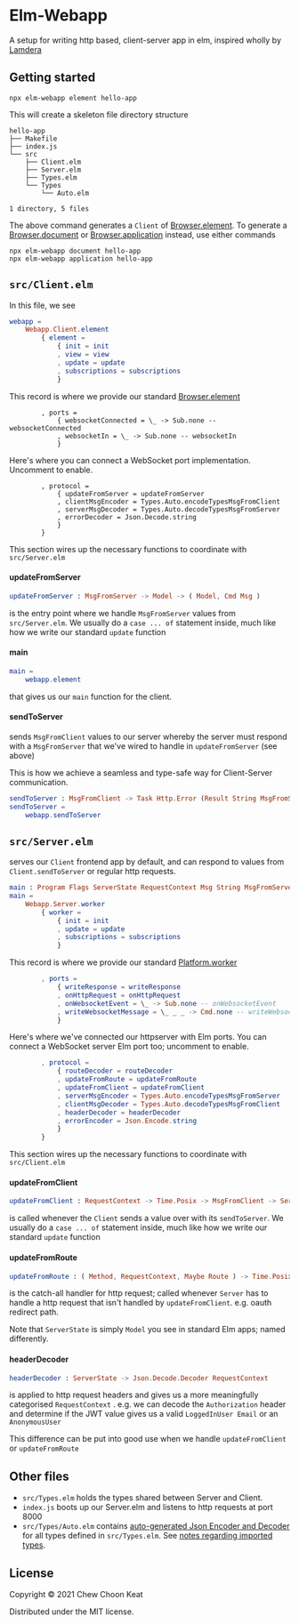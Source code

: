 
# Elm-Webapp

A setup for writing http based, client-server app in elm, inspired wholly by [Lamdera](https://lamdera.app)

## Getting started

```
npx elm-webapp element hello-app
```

This will create a skeleton file directory structure

```
hello-app
├── Makefile
├── index.js
└── src
    ├── Client.elm
    ├── Server.elm
    ├── Types.elm
    └── Types
        └── Auto.elm

1 directory, 5 files
```

The above command generates a  `Client` of [Browser.element](https://package.elm-lang.org/packages/elm/browser/latest/Browser#element). To generate a [Browser.document](https://package.elm-lang.org/packages/elm/browser/latest/Browser#document) or [Browser.application](https://package.elm-lang.org/packages/elm/browser/latest/Browser#application) instead, use either commands

```
npx elm-webapp document hello-app
npx elm-webapp application hello-app
```

## `src/Client.elm`

In this file, we see

```elm
webapp =
    Webapp.Client.element
        { element =
            { init = init
            , view = view
            , update = update
            , subscriptions = subscriptions
            }
```

This record is where we provide our standard [Browser.element](https://package.elm-lang.org/packages/elm/browser/latest/Browser#element)

```
        , ports =
            { websocketConnected = \_ -> Sub.none -- websocketConnected
            , websocketIn = \_ -> Sub.none -- websocketIn
            }
```

Here's where you can connect a WebSocket port implementation. Uncomment to enable.

```
        , protocol =
            { updateFromServer = updateFromServer
            , clientMsgEncoder = Types.Auto.encodeTypesMsgFromClient
            , serverMsgDecoder = Types.Auto.decodeTypesMsgFromServer
            , errorDecoder = Json.Decode.string
            }
        }
```

This section wires up the necessary functions to coordinate with `src/Server.elm`

#### updateFromServer

```elm
updateFromServer : MsgFromServer -> Model -> ( Model, Cmd Msg )
```
is the entry point where we handle `MsgFromServer` values from `src/Server.elm`. We usually do a `case ... of` statement inside, much like how we write our standard `update` function

#### main

```elm
main =
    webapp.element
```

that gives us our `main` function for the client.

#### sendToServer

sends `MsgFromClient` values to our server whereby the server must respond with a `MsgFromServer` that we've wired to handle in `updateFromServer` (see above)

This is how we achieve a seamless and type-safe way for Client-Server communication.

```elm
sendToServer : MsgFromClient -> Task Http.Error (Result String MsgFromServer)
sendToServer =
    webapp.sendToServer
```

## `src/Server.elm`

serves our `Client` frontend app by default, and can respond to values from `Client.sendToServer` or regular http requests.

```elm
main : Program Flags ServerState RequestContext Msg String MsgFromServer
main =
    Webapp.Server.worker
        { worker =
            { init = init
            , update = update
            , subscriptions = subscriptions
            }
```
This record is where we provide our standard [Platform.worker](https://package.elm-lang.org/packages/elm/core/latest/Platform#worker)

```elm
        , ports =
            { writeResponse = writeResponse
            , onHttpRequest = onHttpRequest
            , onWebsocketEvent = \_ -> Sub.none -- onWebsocketEvent
            , writeWebsocketMessage = \_ _ _ -> Cmd.none -- writeWebsocketMessage
            }
```

Here's where we've connected our httpserver with Elm ports. You can connect a WebSocket server Elm port too; uncomment to enable.

```elm
        , protocol =
            { routeDecoder = routeDecoder
            , updateFromRoute = updateFromRoute
            , updateFromClient = updateFromClient
            , serverMsgEncoder = Types.Auto.encodeTypesMsgFromServer
            , clientMsgDecoder = Types.Auto.decodeTypesMsgFromClient
            , headerDecoder = headerDecoder
            , errorEncoder = Json.Encode.string
            }
        }
```
This section wires up the necessary functions to coordinate with `src/Client.elm`

#### updateFromClient

```elm
updateFromClient : RequestContext -> Time.Posix -> MsgFromClient -> ServerState -> ( ServerState, Task String MsgFromServer )
```
is called whenever the `Client` sends a value over with its `sendToServer`. We usually do a `case ... of` statement inside, much like how we write our standard `update` function

#### updateFromRoute

```elm
updateFromRoute : ( Method, RequestContext, Maybe Route ) -> Time.Posix -> Request -> ServerState -> ( ServerState, Cmd Msg )
```
is the catch-all handler for http request; called whenever `Server` has to handle a http request that isn't handled by `updateFromClient`. e.g. oauth redirect path.

Note that `ServerState` is simply `Model` you see in standard Elm apps; named differently.

#### headerDecoder

```elm
headerDecoder : ServerState -> Json.Decode.Decoder RequestContext
```
is applied to http request headers and gives us a more meaningfully categorised `RequestContext` . e.g. we can decode the `Authorization` header and determine if the JWT value gives us a valid `LoggedInUser Email` or an `AnonymousUser`

This difference can be put into good use when we handle `updateFromClient` or `updateFromRoute`

## Other files

- `src/Types.elm` holds the types shared between Server and Client.
- `index.js` boots up our Server.elm and listens to http requests at port 8000
- `src/Types/Auto.elm` contains [auto-generated Json Encoder and Decoder](https://github.com/choonkeat/elm-auto-encoder-decoder) for all types defined in `src/Types.elm`. See [notes regarding imported types](https://github.com/choonkeat/elm-auto-encoder-decoder#dont-be-alarmed-with-i-cannot-find--variable-compiler-errors).

## License

Copyright © 2021 Chew Choon Keat

Distributed under the MIT license.
